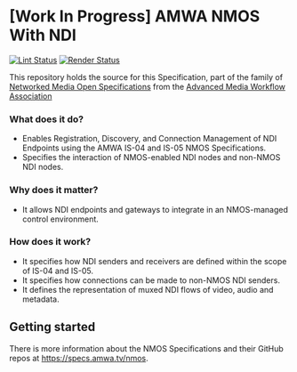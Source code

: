 # \[Work In Progress\] AMWA NMOS With NDI

[![Lint Status](https://github.com/AMWA-TV/bcp-nmos-ndi/workflows/Lint/badge.svg)](https://github.com/AMWA-TV/bcp-nmos-ndi/actions?query=workflow%3ALint)
[![Render Status](https://github.com/AMWA-TV/bcp-nmos-ndi/workflows/Render/badge.svg)](https://github.com/AMWA-TV/bcp-nmos-ndi/actions?query=workflow%3ARender)

This repository holds the source for this Specification, part of the family of [Networked Media Open Specifications](https://specs.amwa.tv/nmos) from the [Advanced Media Workflow Association](https://amwa.tv)

<!-- INTRO-START -->

### What does it do?
 - Enables Registration, Discovery, and Connection Management of NDI Endpoints using the AMWA IS-04 and IS-05 NMOS Specifications.
 - Specifies the interaction of NMOS-enabled NDI nodes and non-NMOS NDI nodes.

### Why does it matter?
- It allows NDI endpoints and gateways to integrate in an NMOS-managed control environment.

### How does it work?
- It specifies how NDI senders and receivers are defined within the scope of IS-04 and IS-05.
- It specifies how connections can be made to non-NMOS NDI senders.
- It defines the representation of muxed NDI flows of video, audio and metadata.

<!-- INTRO-END -->

## Getting started

There is more information about the NMOS Specifications and their GitHub repos at <https://specs.amwa.tv/nmos>.
